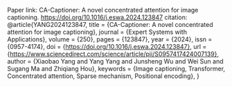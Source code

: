 Paper link: CA-Captioner: A novel concentrated attention for image captioning. https://doi.org/10.1016/j.eswa.2024.123847
citation:
@article{YANG2024123847,
title = {CA-Captioner: A novel concentrated attention for image captioning},
journal = {Expert Systems with Applications},
volume = {250},
pages = {123847},
year = {2024},
issn = {0957-4174},
doi = {https://doi.org/10.1016/j.eswa.2024.123847},
url = {https://www.sciencedirect.com/science/article/pii/S0957417424007139},
author = {Xiaobao Yang and Yang Yang and Junsheng Wu and Wei Sun and Sugang Ma and Zhiqiang Hou},
keywords = {Image captioning, Transformer, Concentrated attention, Sparse mechanism, Positional encoding},
}
